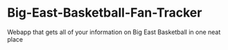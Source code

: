 # Big-East-Basketball-Fan-Tracker
Webapp that gets all of your information on Big East Basketball in one neat place
